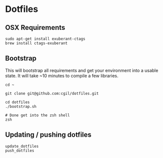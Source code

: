Dotfiles
========

OSX Requirements
----------------

```
sudo apt-get install exuberant-ctags
brew install ctags-exuberant
```


Bootstrap
----------
This will bootstrap all requirements and get your environment into a usable state.
It will take ~10 minutes to compile a few libraries.

```
cd ~

git clone git@github.com:cgil/dotfiles.git

cd dotfiles
./bootstrap.sh

# Done get into the zsh shell
zsh

```

Updating / pushing dotfiles
----------------------------

```
update_dotfiles
push_dotfiles
```
